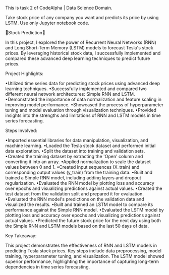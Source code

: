 This is task 2 of CodeAlpha | Data Science Domain.

Take stock price of any company you want and predicts
its price by using LSTM. Use only Jupyter notebook
code.

 💱Stock Prediction💸 
 
In this project, I explored the power of Recurrent Neural Networks (RNN) and Long Short-Term Memory (LSTM) models to forecast Tesla's stock prices. By leveraging historical stock data, I successfully implemented and compared these advanced deep learning techniques to predict future prices.

Project Highlights:

•Utilized time series data for predicting stock prices using advanced deep learning techniques.
•Successfully implemented and compared two different neural network architectures: Simple RNN and LSTM.
•Demonstrated the importance of data normalization and feature scaling in improving model performance.
•Showcased the process of hyperparameter tuning and model evaluation through visualization techniques.
•Provided insights into the strengths and limitations of RNN and LSTM models in time series forecasting.

Steps Involved:

•Imported essential libraries for data manipulation, visualization, and machine learning.
•Loaded the Tesla stock dataset and performed initial data exploration.
•Split the dataset into training and validation sets.
•Created the training dataset by extracting the 'Open' column and converting it into an array.
•Applied normalization to scale the dataset values between 0 and 1.
•Created input sequences (X_train) and corresponding output values (y_train) from the training data.
•Built and trained a Simple RNN model, including adding layers and dropout regularization.
•Evaluated the RNN model by plotting loss and accuracy over epochs and visualizing predictions against actual values.
•Created the test dataset from the validation split and prepared it for evaluation.
•Evaluated the RNN model's predictions on the validation data and visualized the results.
•Built and trained an LSTM model to compare its performance against the Simple RNN model.
•Evaluated the LSTM model by plotting loss and accuracy over epochs and visualizing predictions against actual values.
•Predicted the future stock price for the next day using both the Simple RNN and LSTM models based on the last 50 days of data.

Key Takeaway:

This project demonstrates the effectiveness of RNN and LSTM models in predicting Tesla stock prices. Key steps include data preprocessing, model training, hyperparameter tuning, and visualization. The LSTM model showed superior performance, highlighting the importance of capturing long-term dependencies in time series forecasting.
